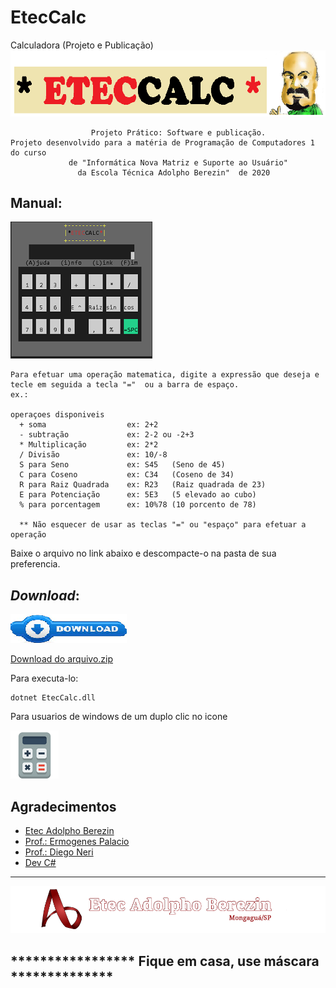 # EtecCalc
Calculadora (Projeto e Publicação)
![img-topopagina](Eteccalc.png)



```
                  Projeto Prático: Software e publicação.
Projeto desenvolvido para a matéria de Programação de Computadores 1 do curso
             de "Informática Nova Matriz e Suporte ao Usuário"
               da Escola Técnica Adolpho Berezin"  de 2020
```
## Manual:
![display](display.png)
```
Para efetuar uma operação matematica, digite a expressão que deseja e 
tecle em seguida a tecla "="  ou a barra de espaço.
ex.:

operaçoes disponiveis
  + soma                  ex: 2+2
  - subtração             ex: 2-2 ou -2+3
  * Multiplicação         ex: 2*2
  / Divisão               ex: 10/-8  
  S para Seno             ex: S45   (Seno de 45)
  C para Coseno           ex: C34   (Coseno de 34)
  R para Raiz Quadrada    ex: R23   (Raiz quadrada de 23)
  E para Potenciação      ex: 5E3   (5 elevado ao cubo)
  % para porcentagem      ex: 10%78 (10 porcento de 78)

  ** Não esquecer de usar as teclas "=" ou "espaço" para efetuar a operação 

 ```
   Baixe o arquivo no link abaixo e descompacte-o na pasta de sua preferencia.

## _Download_:
![donwload_img](donw.png)

[Download do arquivo.zip](dist/EtecCalc.zip)

Para executa-lo:
```
dotnet EtecCalc.dll
```
Para usuarios de windows de um duplo clic no icone 

![icone](icone_img.png)

## Agradecimentos

* [Etec Adolpho Berezin](http://eteab.com.br) 
* [Prof.: Ermogenes Palacio](http://github.com/ermogenes)
* [Prof.: Diego Neri](https://github.com/diegoneri)
* [Dev C#](http://github.com/ermogenes/aulas-programacao-csharp)

---
![etec_img](etec.png)
##  *****************     Fique em casa, use máscara   **************
